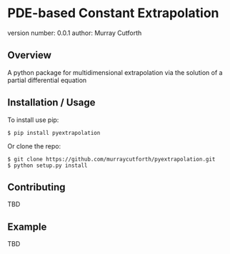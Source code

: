 PDE-based Constant Extrapolation
===============================

version number: 0.0.1
author: Murray Cutforth

Overview
--------

A python package for multidimensional extrapolation via the solution of a partial differential equation

Installation / Usage
--------------------

To install use pip:

    $ pip install pyextrapolation


Or clone the repo:

    $ git clone https://github.com/murraycutforth/pyextrapolation.git
    $ python setup.py install
    
Contributing
------------

TBD

Example
-------

TBD